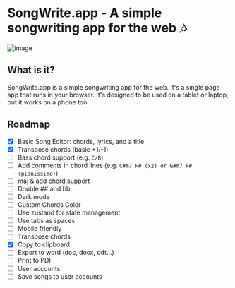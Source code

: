# SongWrite.app - A simple songwriting app for the web 🎶

![image](https://user-images.githubusercontent.com/77246331/197357785-eabc98d0-952b-4c78-a150-c68fa5bc6446.png)

## What is it?

SongWrite.app is a simple songwriting app for the web. It's a single page app that runs in your browser. It's designed to be used on a tablet or laptop, but it works on a phone too.

## Roadmap

- [x] Basic Song Editor: chords, lyrics, and a title
- [x] Transpose chords (basic +1/-1)
- [ ] Bass chord support (e.g. `C/B`)
- [ ] Add comments in chord lines (e.g. `C#m7 F# (x2) or G#m7 F# (pianissimo)`)
- [ ] maj & add chord support
- [ ] Double ## and bb
- [ ] Dark mode
- [ ] Custom Chords Color
- [ ] Use zustand for state management
- [ ] Use tabs as spaces
- [ ] Mobile friendly
- [ ] Transpose chords
- [x] Copy to clipboard
- [ ] Export to word (doc, docx, odt...)
- [ ] Print to PDF
- [ ] User accounts
- [ ] Save songs to user accounts
